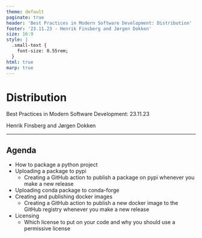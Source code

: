 ```yaml
---
theme: default
paginate: true
header: 'Best Practices in Modern Software Development: Distribution'
footer: '23.11.23 - Henrik Finsberg and Jørgen Dokken'
size: 16:9
style: |
  .small-text {
    font-size: 0.55rem;
  }
html: true
marp: true
---
```


# Distribution
Best Practices in Modern Software Development: 23.11.23

Henrik Finsberg and Jørgen Dokken

---

## Agenda

- How to package a python project
- Uploading a package to pypi
    - Creating a GitHub action to publish a package on pypi whenever you make a new release
- Uploading conda package to conda-forge
- Creating and publishing docker images
    - Creating a GitHub action to publish a new docker image to the GitHub registry whenever you make a new release
- Licensing
    - Which license to put on your code and why you should use a permissive license
